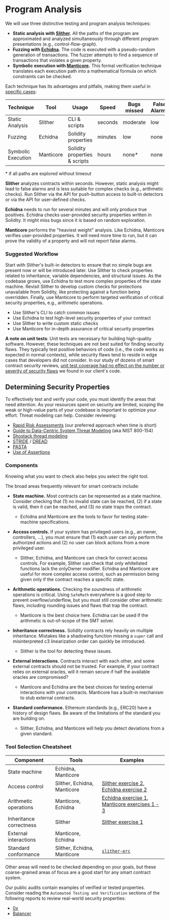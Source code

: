 # Program Analysis

We will use three distinctive testing and program analysis techniques:

- **Static analysis with [Slither](./slither).** All the paths of the program are approximated and analyzed simultaneously through different program presentations (e.g., control-flow-graph).
- **Fuzzing with [Echidna](./echidna).** The code is executed with a pseudo-random generation of transactions. The fuzzer attempts to find a sequence of transactions that violates a given property.
- **Symbolic execution with [Manticore](./manticore).** This formal verification technique translates each execution path into a mathematical formula on which constraints can be checked.

Each technique has its advantages and pitfalls, making them useful in [specific cases](#determining-security-properties):

| Technique          | Tool      | Usage                         | Speed   | Bugs missed | False Alarms |
| ------------------ | --------- | ----------------------------- | ------- | ----------- | ------------ |
| Static Analysis    | Slither   | CLI & scripts                 | seconds | moderate    | low          |
| Fuzzing            | Echidna   | Solidity properties           | minutes | low         | none         |
| Symbolic Execution | Manticore | Solidity properties & scripts | hours   | none\*      | none         |

\* if all paths are explored without timeout

**Slither** analyzes contracts within seconds. However, static analysis might lead to false alarms and is less suitable for complex checks (e.g., arithmetic checks). Run Slither via the API for push-button access to built-in detectors or via the API for user-defined checks.

**Echidna** needs to run for several minutes and will only produce true positives. Echidna checks user-provided security properties written in Solidity. It might miss bugs since it is based on random exploration.

**Manticore** performs the "heaviest weight" analysis. Like Echidna, Manticore verifies user-provided properties. It will need more time to run, but it can prove the validity of a property and will not report false alarms.

### Suggested Workflow

Start with Slither's built-in detectors to ensure that no simple bugs are present now or will be introduced later. Use Slither to check properties related to inheritance, variable dependencies, and structural issues. As the codebase grows, use Echidna to test more complex properties of the state machine. Revisit Slither to develop custom checks for protections unavailable from Solidity, like protecting against a function being overridden. Finally, use Manticore to perform targeted verification of critical security properties, e.g., arithmetic operations.

- Use Slither's CLI to catch common issues
- Use Echidna to test high-level security properties of your contract
- Use Slither to write custom static checks
- Use Manticore for in-depth assurance of critical security properties

**A note on unit tests**: Unit tests are necessary for building high-quality software. However, these techniques are not best suited for finding security flaws. They typically test positive behaviors of code (i.e., the code works as expected in normal contexts), while security flaws tend to reside in edge cases that developers did not consider. In our study of dozens of smart contract security reviews, [unit test coverage had no effect on the number or severity of security flaws](https://blog.trailofbits.com/2019/08/08/246-findings-from-our-smart-contract-audits-an-executive-summary/) we found in our client's code.

## Determining Security Properties

To effectively test and verify your code, you must identify the areas that need attention. As your resources spent on security are limited, scoping the weak or high-value parts of your codebase is important to optimize your effort. Threat modeling can help. Consider reviewing:

- [Rapid Risk Assessments](https://infosec.mozilla.org/guidelines/risk/rapid_risk_assessment.html) (our preferred approach when time is short)
- [Guide to Data-Centric System Threat Modeling](https://csrc.nist.gov/publications/detail/sp/800-154/draft) (aka NIST 800-154)
- [Shostack thread modeling](https://www.amazon.com/Threat-Modeling-Designing-Adam-Shostack/dp/1118809998)
- [STRIDE](<https://en.wikipedia.org/wiki/STRIDE_(security)>) / [DREAD](<https://en.wikipedia.org/wiki/DREAD_(risk_assessment_model)>)
- [PASTA](https://en.wikipedia.org/wiki/Threat_model#P.A.S.T.A.)
- [Use of Assertions](https://blog.regehr.org/archives/1091)

### Components

Knowing what you want to check also helps you select the right tool.

The broad areas frequently relevant for smart contracts include:

- **State machine.** Most contracts can be represented as a state machine. Consider checking that (1) no invalid state can be reached, (2) if a state is valid, then it can be reached, and (3) no state traps the contract.
  - Echidna and Manticore are the tools to favor for testing state-machine specifications.
  
- **Access controls.** If your system has privileged users (e.g., an owner, controllers, ...), you must ensure that (1) each user can only perform the authorized actions and (2) no user can block actions from a more privileged user.
  - Slither, Echidna, and Manticore can check for correct access controls. For example, Slither can check that only whitelisted functions lack the onlyOwner modifier. Echidna and Manticore are useful for more complex access control, such as permission being given only if the contract reaches a specific state.

- **Arithmetic operations.** Checking the soundness of arithmetic operations is critical. Using `SafeMath` everywhere is a good step to prevent overflow/underflow, but you must still consider other arithmetic flaws, including rounding issues and flaws that trap the contract.
  - Manticore is the best choice here. Echidna can be used if the arithmetic is out-of-scope of the SMT solver.

- **Inheritance correctness.** Solidity contracts rely heavily on multiple inheritance. Mistakes like a shadowing function missing a `super` call and misinterpreted c3 linearization order can quickly be introduced.
  - Slither is the tool for detecting these issues.

- **External interactions.** Contracts interact with each other, and some external contracts should not be trusted. For example, if your contract relies on external oracles, will it remain secure if half the available oracles are compromised?
  - Manticore and Echidna are the best choices for testing external interactions with your contracts. Manticore has a built-in mechanism to stub external contracts.

- **Standard conformance.** Ethereum standards (e.g., ERC20) have a history of design flaws. Be aware of the limitations of the standard you are building on.
  - Slither, Echidna, and Manticore will help you detect deviations from a given standard.

### Tool Selection Cheatsheet

| Component               | Tools                       | Examples                                                                                                    |
| ----------------------- | --------------------------- | ----------------------------------------------------------------------------------------------------------- |
| State machine           | Echidna, Manticore          |
| Access control          | Slither, Echidna, Manticore | [Slither exercise 2](./slither/exercise2.md), [Echidna exercise 2](./echidna/exercises/Exercise-2.md)       |
| Arithmetic operations   | Manticore, Echidna          | [Echidna exercise 1](./echidna/exercises/Exercise-1.md), [Manticore exercises 1 - 3](./manticore/exercises) |
| Inheritance correctness | Slither                     | [Slither exercise 1](./slither/exercise1.md)                                                                |
| External interactions   | Manticore, Echidna          |
| Standard conformance    | Slither, Echidna, Manticore | [`slither-erc`](https://github.com/crytic/slither/wiki/ERC-Conformance)                                     |

Other areas will need to be checked depending on your goals, but these coarse-grained areas of focus are a good start for any smart contract system.

Our public audits contain examples of verified or tested properties. Consider reading the `Automated Testing and Verification` sections of the following reports to review real-world security properties:

- [0x](https://github.com/trailofbits/publications/blob/master/reviews/0x-protocol.pdf)
- [Balancer](https://github.com/trailofbits/publications/blob/master/reviews/BalancerCore.pdf)
